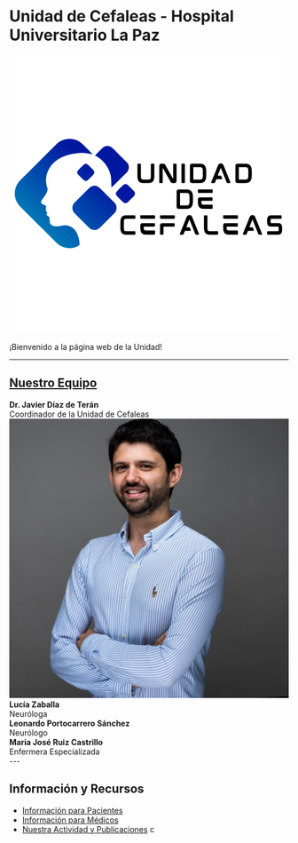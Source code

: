 # Unidad de Cefaleas - Hospital Universitario La Paz
<!-- Dale a tu imagen una clase descriptiva, como "imagen-mediana" -->
<img src="logo-unidad.png" alt="logo unidad" class="imagen-mediana">   <!-- class = es como el item, para poder asignarle características tiene que estar escrito tal cual en el style.scss. En este caso aplicará la configuración en el style para lo que yo haya definido como imagen-mediana -->

¡Bienvenido a la página web de la Unidad!

---
<!-- Para poder poner enlaces en markdown el texto del enlace tiene que estar dentro de [] y justo al lado y sin espacio (./el mismo texto que dentro de [] y .html) -->
## [Nuestro Equipo](./nuestro-equipo.html)  

<div class="team-grid">

  <!-- COLUMNA IZQUIERDA -->
  <div class="column">
    <div class="person">
      <strong>Dr. Javier Díaz de Terán</strong><br>
      Coordinador de la Unidad de Cefaleas
      <img src="foto-javi.jpeg" alt="Foto de javi">
    </div>
    <div class="person">
      <strong>Lucía Zaballa</strong><br>
      Neuróloga
    </div>
  </div>

  <!-- COLUMNA DERECHA -->
  <div class="column">
    <div class="person">
      <strong>Leonardo Portocarrero Sánchez</strong><br>
      Neurólogo
    </div>
    <div class="person">
      <strong>Maria José Ruiz Castrillo</strong><br>
      Enfermera Especializada
    </div>
  </div>

</div>
---

## Información y Recursos

  *   [Información para Pacientes](./informacion-paciente.html)
  *   [Información para Médicos](./informacion-medicos.html)
  *   [Nuestra Actividad y Publicaciones](./publicaciones.html)
c

